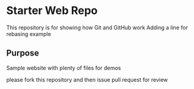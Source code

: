 # Starter Web Repo

This repository is for showing how Git and GitHub work
Adding a line for rebasing example
## Purpose

Sample website with plenty of files for demos


please fork this repository and then issue pull request for review



